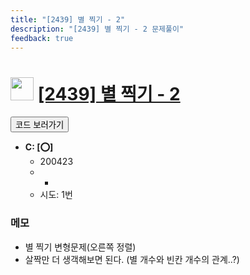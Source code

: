 ```yaml
---
title: "[2439] 별 찍기 - 2"
description: "[2439] 별 찍기 - 2 문제풀이"
feedback: true
---
```

<h1><img src="https://doky.space/assets/icpclev/b3.svg" height="37px"> <a href="http://icpc.me/2439">[2439] 별 찍기 - 2</a></h1>

<a href="https://github.com/DokySp/acmicpc-practice/tree/master/2439"><button class="btn btn-info">코드 보러가기</button></a>

- **C: [:o:]**
  - 200423
  - -
  - 시도: 1번

### 메모
 - 별 찍기 변형문제(오른쪽 정렬)
 - 살짝만 더 생객해보면 된다. (별 개수와 빈칸 개수의 관계..?)

